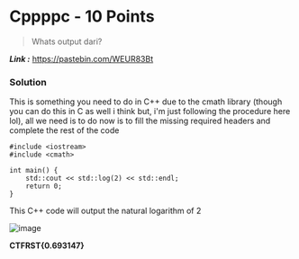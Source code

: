 # Cppppc - 10 Points
> Whats output dari?

_**Link :**_ https://pastebin.com/WEUR83Bt
### Solution
This is something you need to do in C++ due to the cmath library (though you can do this in C as well i think but, i'm just following the procedure here lol), all we need is to do now is to fill the missing required headers and complete the rest of the code
```
#include <iostream>
#include <cmath>

int main() {
    std::cout << std::log(2) << std::endl;
    return 0;
}
```
This C++ code will output the natural logarithm of 2

![image](https://github.com/user-attachments/assets/48f97230-d77d-499e-9acc-eb25b0463c97)

**CTFRST{0.693147}**
